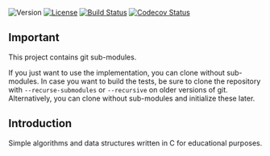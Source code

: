 ![Version](https://img.shields.io/badge/version-0.3.0-blue.svg)
[![License](https://img.shields.io/badge/license-MIT_License-blue.svg?style=flat)](LICENSE)
[![Build Status](https://travis-ci.org/karel-burda/algorithms.svg?branch=develop)](https://travis-ci.org/karel-burda/algorithms)
[![Codecov Status](https://codecov.io/gh/karel-burda/algorithms/branch/develop/graph/badge.svg)](https://codecov.io/gh/karel-burda/algorithms/branch/develop)

## Important
This project contains git sub-modules.

If you just want to use the implementation, you can clone without sub-modules. In case you want to build the tests, be sure to clone the repository
with `--recurse-submodules` or `--recursive` on older versions of git. Alternatively, you can clone without sub-modules and initialize these later.

## Introduction
Simple algorithms and data structures written in C for educational purposes.
